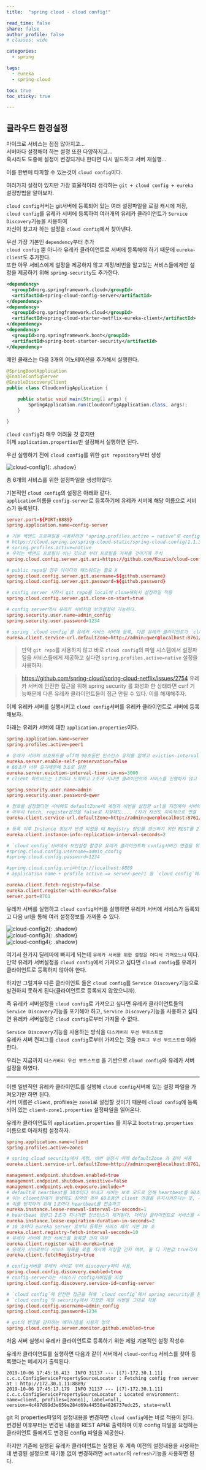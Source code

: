 ```yaml
---
title:  "spring cloud - cloud config!"

read_time: false
share: false
author_profile: false
# classes: wide

categories:
  - spring

tags:
  - eureka
  - spring-cloud

toc: true
toc_sticky: true

---
```


## 클라우드 환경설정   

마이크로 서비스는 점점 많아지고...  
서버마다 설정해야 하는 설정 또한 다양하지고...  
혹시라도 도중에 설정이 변경되거나 한다면 다시 빌드하고 서버 재실행...  

이를 한번에 타파할 수 있는것이 `cloud config`이다.  

여러가지 설정이 있지만 가장 효율적이라 생각하는 `git + cloud config + eureka` 설정방법을 알아보자.  

`cloud config`서버는 git서버에 등록되어 있는 여러 설정파일을 로컬 캐시에 저장,  
`cloud config`를 유레카 서버에 등록하여 여러개의 유레카 클라이언트가 `Service Discovery`기능을 사용하여  
자신이 찾고자 하는 설정을 `cloud config`에서 찾아낸다.  


우선 가장 기본인 `dependency`부터 추가  
`cloud config` 뿐 아니라 유레카 클라이언트로 서버에 등록해야 하기 때문에 `eureka-client`도 추가한다.  
또한 아무 서비스에게 설정을 제공하지 않고 계정/비번을 알고있는 서비스들에게만 설정을 제공하기 위해 `spring-security`도 추가한다.  

```xml
<dependency>
  <groupId>org.springframework.cloud</groupId>
  <artifactId>spring-cloud-config-server</artifactId>
</dependency>
<dependency>
  <groupId>org.springframework.cloud</groupId>
  <artifactId>spring-cloud-starter-netflix-eureka-client</artifactId>
</dependency>
<dependency>
  <groupId>org.springframework.boot</groupId>
  <artifactId>spring-boot-starter-security</artifactId>
</dependency>
```

메인 클래스는 다음 3개의 어노테이션을 추가해서 실행한다.  
```java
@SpringBootApplication
@EnableConfigServer
@EnableDiscoveryClient
public class CloudconfigApplication {

	public static void main(String[] args) {
		SpringApplication.run(CloudconfigApplication.class, args);
	}

}
```

`cloud config`라 매우 어려울 것 같지만  
이제 `application.properties`만 설정해서 실행하면 된다.  

우선 실행하기 전에 `cloud config`를 위한 `git repository`부터 생성   

![cloud-config1](/assets/2019/cloud-config1.png){: .shadow}  

총 6개의 서비스를 위한 설정파일을 생성하였다.  

기본적인 `cloud config`의 설정은 아래와 같다.  
`application`이름을 `config-server`로 등록하기에 유레카 서버에 해당 이름으로 서비스가 등록된다.  

```conf
server.port=${PORT:8889}
spring.application.name=config-server

# 기본 백앤드 프로파일을 사용하려면 "spring.profiles.active = native"로 config 서버를 시작하십시오
# https://cloud.spring.io/spring-cloud-static/spring-cloud-config/1.1.3.RELEASE/
# spring.profiles.active=native
# 우리는 백앤드 프로필이 아닌 깃으로 부터 프로필을 가져올 것이기에 주석  
spring.cloud.config.server.git.uri=https://github.com/Kouzie/cloud-config-repo.git

# public repo일 경우 아이디와 패스워드는 필요 X
spring.cloud.config.server.git.username=${github.username}
spring.cloud.config.server.git.password=${github.password}

# config server 시작시 git repo를 local에 clone해와서 설정파일 적용
spring.cloud.config.server.git.clone-on-start=true

# config server역시 유레카 서버처럼 보안설정이 가능하다.
spring.security.user.name=admin_config
spring.security.user.password=1234

# spring `cloud config`를 유레카 서비스 서버에 등록, 다른 유레카 클라이언트가 `cloud config`를 유레카 서버를 통해 얻을 수 있다.
eureka.client.service-url.defaultZone=http://admin:qwer@localhost:8761/eureka/
```

> 만약 `git repo`를 사용하지 않고 바로 `cloud config`의 파일 시스템에서 설정파일을 서비스들에게 제공하고 싶다면 
`spring.profiles.active=native` 설정을 사용하자.  

> https://github.com/spring-cloud/spring-cloud-netflix/issues/2754
> 유레카 서버에 안전한 접근을 위해 spring security 를 화성화 한 상태라면 csrf 기능때문에 다른 유레카 클라이언트들이 접근 안될 수 있다. 이를 해재해주자.  

이제 유레카 서버를 실행시키고 `cloud config`서버를 유레카 클라이언트로 서버에 등록해보자.  

아래는 유레카 서버에 대한 `application.properties`이다.

```conf
spring.application.name=server
spring.profiles.active=peer1

# 유레가 서버의 보호모드를 off해 90초동안 인스턴스 유지를 없애고 eviction-interval-timer 기본값인 60초 동안기다리도록 설정
eureka.server.enable-self-preservation=false
# 60초가 너무 길기때문에 3초로 설정
eureka.server.eviction-interval-timer-in-ms=3000
# client 하트비드는 1초마다 도착하고 2초가 지나면 클라이언트의 서비스를 진행하지 않고 하트비트가 오지 않고 3초가 지나면 퇴거(삭제)한다

spring.security.user.name=admin
spring.security.user.password=qwer

# 암호를 설정했다면 서버에도 defaultZone에 계정과 비번을 설정한 url을 지정해야 서버에서 오류가 발생하지 않는다.
# 아무리 fetch, register옵션을 false로 지정해도.... (자기 자신도 지속적으로 연결 상태를 체크?)
eureka.client.service-url.defaultZone=http://admin:qwer@localhost:8761/eureka/

# 등록 이후 Instance 정보가 변경 되었을 때 Registry 정보를 갱신하기 위한 REST를 2초마다 호출
eureka.client.instance-info-replication-interval-seconds=2

# `cloud config`서버에서 보안설정 할경우 유레카 클라이언트와 config서버간 연결을 위한 계정/비번을 유레카 서버가 지니고 있어야함
#spring.cloud.config.username=admin_config
#spring.cloud.config.password=1234

#spring.cloud.config.uri=http://localhost:8889
# application name + profile active => server-peer1 을 `cloud config`에서 찾아 지정한다.

eureka.client.fetch-registry=false
eureka.client.register-with-eureka=false
server.port=8761
```

유레카 서버를 실행하고 `cloud config`서버를 실행하면 유레카 서버에 서비스가 등록되고 다음 url을 통해 여러 설정정보를 가져올 수 있다.  

![cloud-config2](/assets/2019/cloud-config2.png){: .shadow}  
![cloud-config3](/assets/2019/cloud-config3.png){: .shadow}  
![cloud-config4](/assets/2019/cloud-config4.png){: .shadow}  

여기서 한가지 딜레마에 빠지게 되는데 `유레카 서버를 위한 설정은 어디서 가져오느냐` 이다.  
만약 유레카 서버설정을 `cloud config`에서 가져오고 싶다면 `cloud config`를 유레카 클라이언트로 등록하지 않아야 한다.  

하지만 그럴겨우 다른 클라이언트 들은 `cloud config`를 `Service Discovery`기능으로 발견하지 못하게 된다(클라이언트로 등록되지 않았으니까).  

즉 유레카 서버설정을 `cloud config`로 가져오고 싶다면 유레카 클라이언트들의 `Service Discovery`기능을 포기해야 하고, `Service Discovery`기능을 사용하고 싶다면 유레카 서버설정은 `cloud config`로부터 가져올 수 없다.  

`Service Discovery`기능을 사용하는 방식을 `디스커버리 우선 부트스트랩`  
유레카 서버 컨피그를 `cloud config`로부터 가져오는 것을 `컨피그 우선 부트스트랩` 이라한다.  

우리는 지금까지 `디스커버리 우선 부트스트랩` 을 기반으로 `cloud config`와 유레카 서버 설정을 하였다.    

---

이젠 일반적인 유레카 클라이언트를 실행해 `cloud config`서버에 있는 설정 파일을 가져오기만 하면 된다.  
서버 이름은 `client`, profiles는 `zone1`로 설정할 것이기 때문에 `cloud config`에 등록되어 있는 `client-zone1.properties` 설정파일을 읽어온다.  

유레카 클라이언트의 `application.properties` 를 지우고 `bootstrap.properties` 이름으로 아래처럼 설정하자.  

```conf
spring.application.name=client
spring.profiles.active=zone1

# spring cloud security에서 계정, 비번 설정시 아래 defaultZone 과 같이 사용
eureka.client.service-url.defaultZone=http://admin:qwer@localhost:8761/eureka/

management.endpoint.shutdown.enabled=true
management.endpoint.shutdown.sensitive=false
management.endpoints.web.exposure.include=*
# default로 heartbeat를 30초마다 보내고 서버는 보호 모드로 인해 heartbeat를 90초동안 받지 못한다면 instance를 제거한다. 보호모드 제거시 60초에 instance제거
# 이는 client장애가 발생해도 최악의 경우 60초동안 client 연결을 유지시켜준다는 뜻, 사용자 입장에선 최악
# 이를 방지하기 위해 1초마다 heartbeat를 전송하고
eureka.instance.lease-renewal-interval-in-seconds=1
# heartbeat 못받고 2초가 지나가면 인스턴스가 제거된다. 더이상 클라이언트로 서비스를 서버가 보내지 않는다
eureka.instance.lease-expiration-duration-in-seconds=2
# 10 초마다 eureka server 로부터 등록된 서비스 패치 기본 30 초
eureka.client.registry-fetch-interval-seconds=10
# 유레카 서버에 본인 서비스를 등록할 건지 여부
eureka.client.register-with-eureka=true
# 유레카 서버로부터 서비스 목록을 로컬 캐시에 저장할 건지 여부, 둘 다 기본값 true라서 지정하지 않아도 상관 없다.
eureka.client.fetchRegistry=true

# config서버를 유레카 서버로 부터 discovery하여 사용,
spring.cloud.config.discovery.enabled=true
# config-server라는 서비스가 config서버임을 지정
spring.cloud.config.discovery.service-id=config-server

# `cloud config`에 안전한 접근을 위해 `cloud config`에서 spring security를 통해 계정/비번 설정을 하였다.
# `cloud config`의 security에서 지정한 계정 비번을 그대로 적용
spring.cloud.config.username=admin_config
spring.cloud.config.password=1234

# git의 변경을 감지하는 메커니즘을 사용자 정의
spring.cloud.config.server.monitor.github.enabled=true
```
처음 서버 실행시 유레카 클라이언트로 등록하기 위한 제일 기본적인 설정 작성후  

유레카 클라이언트를 실행하면 다음과 같이 서버에서 `cloud-config` 서비스를 찾아 등록했다는 메세지가 출력된다.  

```
2019-10-06 17:45:16.413  INFO 31137 --- [(7)-172.30.1.11] c.c.c.ConfigServicePropertySourceLocator : Fetching config from server at : http://172.30.1.11:8889/
2019-10-06 17:45:17.179  INFO 31137 --- [(7)-172.30.1.11] c.c.c.ConfigServicePropertySourceLocator : Located environment: name=client, profiles=[zone1], label=null, version=4c497d99d3e659e284d69a44550a4826737edc25, state=null
```

git 의 properties파일의 설정내용을 변경하면 `cloud config`에는 바로 적용이 된다. 변경된 이후부터는 변경된 내용을 REST API로 출력하며 이후 config 파일을 요청하는 클라이언트 들에게도 변경된 config 파일을 제공한다.   

하지만 기존에 실행된 유레카 클라이언트는 실행된 후 계속 이전의 설정내용을 사용하는데 변경된 설정으로 재기동 없이 변경하려면 `actuator`의 `refresh`기능을 사용하면 된다.  